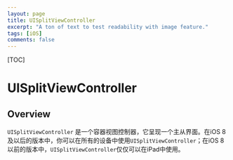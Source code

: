 ```yaml
---
layout: page
title: UISplitViewController
excerpt: "A ton of text to test readability with image feature."
tags: [iOS]
comments: false
---
```


[TOC]

# UISplitViewController #
## Overview ##
`UISplitViewController` 是一个容器视图控制器，它呈现一个主从界面。在iOS 8及以后的版本中，你可以在所有的设备中使用`UISplitViewController`；在iOS 8以前的版本中，`UISplitViewController`仅仅可以在iPad中使用。
